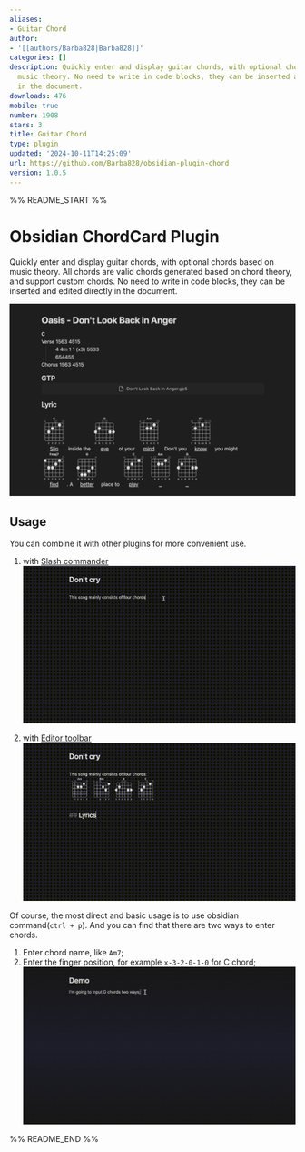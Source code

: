 ```yaml
---
aliases:
- Guitar Chord
author:
- '[[authors/Barba828|Barba828]]'
categories: []
description: Quickly enter and display guitar chords, with optional chords based on
  music theory. No need to write in code blocks, they can be inserted and edited directly
  in the document.
downloads: 476
mobile: true
number: 1908
stars: 3
title: Guitar Chord
type: plugin
updated: '2024-10-11T14:25:09'
url: https://github.com/Barba828/obsidian-plugin-chord
version: 1.0.5
---
```


%% README_START %%

# Obsidian ChordCard Plugin

Quickly enter and display guitar chords, with optional chords based on music theory. All chords are valid chords generated based on chord theory, and support custom chords.
No need to write in code blocks, they can be inserted and edited directly in the document.

![pic](https://raw.githubusercontent.com/Barba828/obsidian-plugin-chord/HEAD/.docs/pic_1.png)

## Usage
You can combine it with other plugins for more convenient use.

1. with [Slash commander](https://github.com/alephpiece/obsidian-slash-commander)
![video](https://raw.githubusercontent.com/Barba828/obsidian-plugin-chord/HEAD/.docs/video_1.gif)

2. with [Editor toolbar](https://github.com/PKM-er/obsidian-editing-toolbar)
![video](https://raw.githubusercontent.com/Barba828/obsidian-plugin-chord/HEAD/.docs/video_2.gif)

Of course, the most direct and basic usage is to use obsidian command(`ctrl + p`). And you can find that there are two ways to enter chords.
1. Enter chord name, like `Am7`;
2. Enter the finger position, for example `x-3-2-0-1-0` for C chord;
![video](https://raw.githubusercontent.com/Barba828/obsidian-plugin-chord/HEAD/.docs/video_3.gif)



%% README_END %%